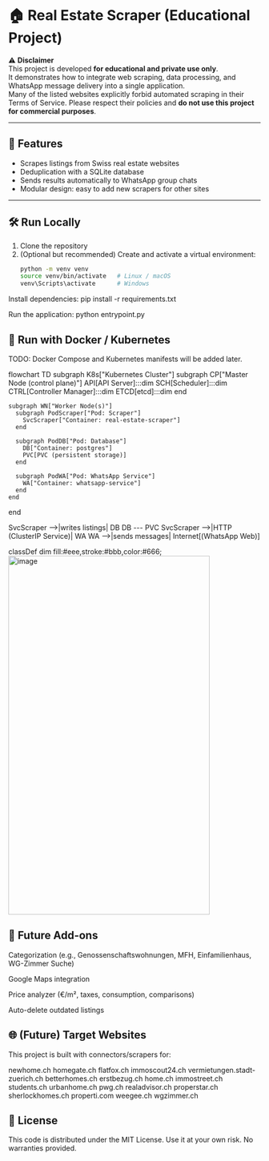# 🏠 Real Estate Scraper (Educational Project)

⚠️ **Disclaimer**  
This project is developed **for educational and private use only**.  
It demonstrates how to integrate web scraping, data processing, and WhatsApp message delivery into a single application.  
Many of the listed websites explicitly forbid automated scraping in their Terms of Service. Please respect their policies and **do not use this project for commercial purposes**.  

---

## 🚀 Features
- Scrapes listings from Swiss real estate websites  
- Deduplication with a SQLite database  
- Sends results automatically to WhatsApp group chats  
- Modular design: easy to add new scrapers for other sites  

---

## 🛠️ Run Locally

1. Clone the repository  
2. (Optional but recommended) Create and activate a virtual environment:
   ```bash
   python -m venv venv
   source venv/bin/activate   # Linux / macOS
   venv\Scripts\activate      # Windows

Install dependencies:
pip install -r requirements.txt


Run the application:
python entrypoint.py

## 🐳 Run with Docker / Kubernetes
TODO: Docker Compose and Kubernetes manifests will be added later.

flowchart TD
  subgraph K8s["Kubernetes Cluster"]
    subgraph CP["Master Node (control plane)"]
      API[API Server]:::dim
      SCH[Scheduler]:::dim
      CTRL[Controller Manager]:::dim
      ETCD[etcd]:::dim
    end

    subgraph WN["Worker Node(s)"]
      subgraph PodScraper["Pod: Scraper"]
        SvcScraper["Container: real-estate-scraper"]
      end

      subgraph PodDB["Pod: Database"]
        DB["Container: postgres"]
        PVC[PVC (persistent storage)]
      end

      subgraph PodWA["Pod: WhatsApp Service"]
        WA["Container: whatsapp-service"]
      end
    end
  end

  SvcScraper -->|writes listings| DB
  DB --- PVC
  SvcScraper -->|HTTP (ClusterIP Service)| WA
  WA -->|sends messages| Internet[(WhatsApp Web)]

  classDef dim fill:#eee,stroke:#bbb,color:#666;
<img width="402" height="717" alt="image" src="https://github.com/user-attachments/assets/35c9a574-5e9e-4d52-b691-ed9a858ee8d0" />

## 📌 Future Add-ons

Categorization (e.g., Genossenschaftswohnungen, MFH, Einfamilienhaus, WG-Zimmer Suche)

Google Maps integration

Price analyzer (€/m², taxes, consumption, comparisons)

Auto-delete outdated listings

## 🌐 (Future) Target Websites

This project is built with connectors/scrapers for:

newhome.ch
homegate.ch
flatfox.ch
immoscout24.ch
vermietungen.stadt-zuerich.ch
betterhomes.ch
erstbezug.ch
home.ch
immostreet.ch
students.ch
urbanhome.ch
pwg.ch
realadvisor.ch
properstar.ch
sherlockhomes.ch
properti.com
weegee.ch
wgzimmer.ch

## 📜 License

This code is distributed under the MIT License.
Use it at your own risk. No warranties provided.
